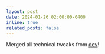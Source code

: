 ```yaml
---
layout: post
date: 2024-01-26 02:00:00-0400
inline: true
related_posts: false
---
```


Merged all technical tweaks from [dev](https://github.com/asboyer/asboyer.github.io/commit/43651804a76ba834954e9c90cd7891aa4b106999)!
